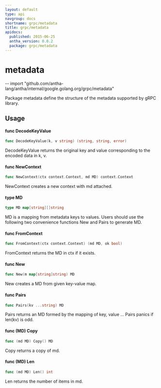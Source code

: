 ```yaml
---
layout: default
type: api
navgroup: docs
shortname: grpc/metadata
title: grpc/metadata
apidocs:
  published: 2015-06-25
  antha_version: 0.0.2
  package: grpc/metadata
---
```

# metadata
--
    import "github.com/antha-lang/antha/internal/google.golang.org/grpc/metadata"

Package metadata define the structure of the metadata supported by gRPC library.

## Usage

#### func  DecodeKeyValue

```go
func DecodeKeyValue(k, v string) (string, string, error)
```
DecodeKeyValue returns the original key and value corresponding to the encoded
data in k, v.

#### func  NewContext

```go
func NewContext(ctx context.Context, md MD) context.Context
```
NewContext creates a new context with md attached.

#### type MD

```go
type MD map[string][]string
```

MD is a mapping from metadata keys to values. Users should use the following two
convenience functions New and Pairs to generate MD.

#### func  FromContext

```go
func FromContext(ctx context.Context) (md MD, ok bool)
```
FromContext returns the MD in ctx if it exists.

#### func  New

```go
func New(m map[string]string) MD
```
New creates a MD from given key-value map.

#### func  Pairs

```go
func Pairs(kv ...string) MD
```
Pairs returns an MD formed by the mapping of key, value ... Pairs panics if
len(kv) is odd.

#### func (MD) Copy

```go
func (md MD) Copy() MD
```
Copy returns a copy of md.

#### func (MD) Len

```go
func (md MD) Len() int
```
Len returns the number of items in md.
